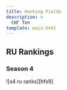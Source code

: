 ```yaml
---
title: Hunting Fields
description: >
  СНГ Топ
template: main.html
---
```

## RU Rankings

### Season 4

![s4 ru ranks][hfs9]
